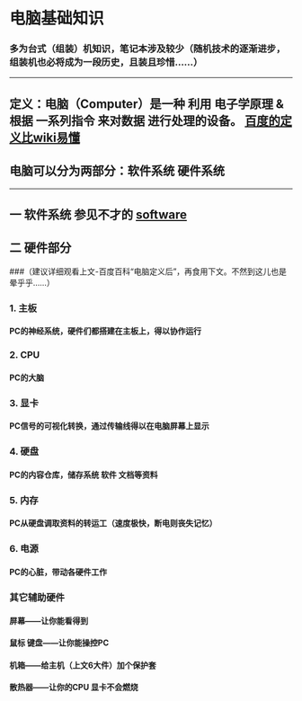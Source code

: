 # 电脑基础知识
### 多为台式（组装）机知识，笔记本涉及较少（随机技术的逐渐进步，组装机也必将成为一段历史，且装且珍惜……）
***
## 定义：电脑（Computer）是一种 利用 电子学原理 & 根据 一系列指令 来对数据 进行处理的设备。 [百度的定义比wiki易懂](https://baike.baidu.com/item/%E7%94%B5%E8%84%91)
## 电脑可以分为两部分：软件系统  硬件系统
***

## 一 软件系统 参见不才的 [software](https://github.com/woshizhd/software)
## 二 硬件部分
###（建议详细观看上文-百度百科“电脑定义后”，再食用下文。不然到这儿也是晕乎乎……）

### 1. 主板 
#### PC的神经系统，硬件们都搭建在主板上，得以协作运行

### 2. CPU 
#### PC的大脑

### 3. 显卡 
#### PC信号的可视化转换，通过传输线得以在电脑屏幕上显示

### 4. 硬盘
#### PC的内容仓库，储存系统 软件 文档等资料

### 5. 内存
#### PC从硬盘调取资料的转运工（速度极快，断电则丧失记忆）

### 6. 电源
#### PC的心脏，带动各硬件工作

### 其它辅助硬件
#### 屏幕——让你能看得到
#### 鼠标 键盘——让你能操控PC
#### 机箱——给主机（上文6大件）加个保护套
#### 散热器——让你的CPU 显卡不会燃烧
